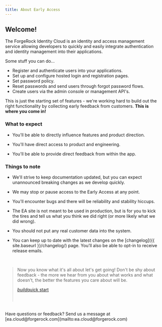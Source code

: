 ```yaml
---
title: About Early Access
---
```



## Welcome! 


The ForgeRock Identity Cloud is an identity and access management service allowing developers to quickly and easily integrate authentication and identity management into their applications. 

Some stuff you can do...
- Register and authenticate users into your applications.
- Set up and configure hosted login and registration pages.
- Set password policy.
- Reset passwords and send users through forgot password flows.
- Create users via the admin console or management API's.

This is just the starting set of features - we're working hard to build out the right functionality by collecting early feedback from customers. **This is where you come in!**

### What to expect


- You'll be able to directly influence features and product direction.

- You'll have direct access to product and engineering.

- You'll be able to provide direct feedback from within the app.



### Things to note


- We'll strive to keep documentation updated, but you can expect unannounced breaking changes as we develop quickly.

- We may stop or pause access to the Early Access at any point.

- You'll encounter bugs and there will be reliability and stability hiccups.

- The EA site is not meant to be used in production, but is for you to kick the tires and tell us what you think we did right (or more likely what we did wrong).

- You should not put any real customer data into the system. 

- You can keep up to date with the latest changes on the [changelog]({{ site.baseurl }}/changelog/) page. You'll also be able to opt-in to receive release emails.

<br>

> Now you know what it's all about let's get going! Don't be shy about feedback - the more we hear from you about what works and what doesn't, the better the features you care about will be.
> <p class="center"><a href="{{ site.baseurl }}/overview/get-started/" class="btn btn-secondary"><i class="material-icons">build</i>quick start</a></p><br>



<br>
Have questions or feedback? Send us a message at [ea.cloud@forgerock.com](mailto:ea.cloud@forgerock.com)

<br>
